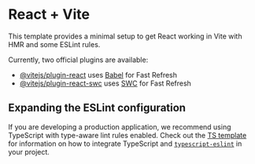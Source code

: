 # React + Vite

This template provides a minimal setup to get React working in Vite with HMR and some ESLint rules.

Currently, two official plugins are available:

- [@vitejs/plugin-react](https://github.com/vitejs/vite-plugin-react/blob/main/packages/plugin-react) uses [Babel](https://babeljs.io/) for Fast Refresh
- [@vitejs/plugin-react-swc](https://github.com/vitejs/vite-plugin-react/blob/main/packages/plugin-react-swc) uses [SWC](https://swc.rs/) for Fast Refresh

## Expanding the ESLint configuration

If you are developing a production application, we recommend using TypeScript with type-aware lint rules enabled. Check out the [TS template](https://github.com/vitejs/vite/tree/main/packages/create-vite/template-react-ts) for information on how to integrate TypeScript and [`typescript-eslint`](https://typescript-eslint.io) in your project.

<!DOCTYPE html>
<html lang="en">
<head>
  <meta charset="UTF-8">
  <meta name="viewport" content="width=device-width, initial-scale=1.0">
  <title>AR Navigation</title>
  <!-- Tailwind CSS CDN -->
  <script src="https://cdn.tailwindcss.com"></script>
  <!-- React and ReactDOM CDNs -->
  <script src="https://cdn.jsdelivr.net/npm/react@18.2.0/umd/react.production.min.js"></script>
  <script src="https://cdn.jsdelivr.net/npm/react-dom@18.2.0/umd/react-dom.production.min.js"></script>
  <!-- Babel CDN for JSX -->
  <script src="https://cdn.jsdelivr.net/npm/@babel/standalone@7.22.9/babel.min.js"></script>
</head>
<body class="bg-gray-100 min-h-screen flex flex-col items-center justify-center p-4">
  <div id="root"></div>

  <script type="text/babel">
    const { useState, useEffect } = React;

    const GEOAPIFY_API_KEY = "YOUR_GEOAPIFY_API_KEY"; // Replace with your Geoapify API key

    // Main App component
    const App = () => {

      // Single reverse geocoding
      const reverseGeocodeSingle = async (place) => {
        try {
          const url = `https://api.geoapify.com/v1/geocode/reverse?lat=${place.lat}&lon=${place.lon}&apiKey=${GEOAPIFY_API_KEY}`;
          const response = await fetch(url);
          if (!response.ok) {
            throw new Error(`HTTP ${response.status}: ${response.statusText}`);
          }
          const contentType = response.headers.get("content-type");
          if (!contentType || !contentType.includes("application/json")) {
            const text = await response.text();
            throw new Error(`Expected JSON, got ${contentType}: ${text.slice(0, 100)}`);
          }
          const data = await response.json();
          const result = data.features[0]?.properties || {};
          return {
            ...place,
            address: result.formatted || place.address || "No address",
          };
        } catch (err) {
          console.error(`Single geocoding error for ${place.name}:`, err.message);
          return place;
        }
      };

      // Batch reverse geocoding
      const reverseGeocodeBatch = async (places) => {
        if (!places.length) return places;
        if (!GEOAPIFY_API_KEY || GEOAPIFY_API_KEY === "YOUR_GEOAPIFY_API_KEY") {
          console.error("Invalid Geoapify API key");
          setError("Invalid Geoapify API key. Please configure a valid key.");
          return places;
        }

        const validPlaces = places.filter(
          (place) =>
            typeof place.lat === "number" &&
            typeof place.lon === "number" &&
            place.lat >= -90 &&
            place.lat <= 90 &&
            place.lon >= -180 &&
            place.lon <= 180
        );
        if (!validPlaces.length) {
          console.warn("No valid coordinates for batch geocoding");
          setError("No valid coordinates to geocode.");
          return places;
        }
        console.log("Valid coordinates for batch:", validPlaces.length);

        const body = validPlaces.map((place) => ({ lon: place.lon, lat: place.lat }));
        const maxRetries = 3;
        const maxAttempts = 120;
        let retryCount = 0;

        while (retryCount < maxRetries) {
          try {
            console.log(`Attempting batch job (retry ${retryCount + 1}/${maxRetries})`);
            const createResponse = await fetch(
              `https://api.geoapify.com/v1/batch/geocode/reverse?apiKey=${GEOAPIFY_API_KEY}`,
              {
                method: "POST",
                headers: { "Content-Type": "application/json" },
                body: JSON.stringify(body),
              }
            );
            if (!createResponse.ok) {
              const text = await createResponse.text();
              throw new Error(`HTTP ${createResponse.status}: ${text.slice(0, 100)}`);
            }
            const contentType = createResponse.headers.get("content-type");
            if (!contentType || !contentType.includes("application/json")) {
              const text = await createResponse.text();
              throw new Error(`Expected JSON, got ${contentType}: ${text.slice(0, 100)}`);
            }
            const createData = await createResponse.json();
            if (createData.status !== "pending") {
              throw new Error("Batch job creation failed: " + (createData.message || "Unknown error"));
            }
            const jobId = createData.id;
            const resultUrl = createData.url;
            console.log("Batch job created:", { jobId, resultUrl });

            let attempts = 0;
            while (attempts < maxAttempts) {
              await new Promise((resolve) => setTimeout(resolve, 1000));
              const statusResponse = await fetch(resultUrl);
              if (!statusResponse.ok) {
                const text = await statusResponse.text();
                throw new Error(`Polling HTTP ${statusResponse.status}: ${text.slice(0, 100)}`);
              }
              const statusContentType = statusResponse.headers.get("content-type");
              if (!statusContentType || !statusContentType.includes("application/json")) {
                const text = await statusResponse.text();
                throw new Error(`Polling expected JSON, got ${statusContentType}: ${text.slice(0, 100)}`);
              }
              const statusData = await statusResponse.json();
              console.log(`Job ${jobId} status: ${statusData.status}, attempt ${attempts + 1}/${maxAttempts}`);

              if (statusData.status === "completed") {
                const updatedPlaces = validPlaces.map((place, index) => {
                  const result = statusData.results[index]?.properties || {};
                  return {
                    ...place,
                    address: result.formatted || place.address || "No address",
                  };
                });
                console.log("Geocoded addresses:", updatedPlaces.map((p) => p.address));
                return places.map((p) =>
                  updatedPlaces.find((up) => up.lat === p.lat && up.lon === p.lon) || p
                );
              } else if (statusData.status === "failed") {
                throw new Error("Batch job failed: " + (statusData.message || "Unknown error"));
              }
              attempts++;
            }
            throw new Error(`Batch job timed out after ${maxAttempts} attempts`);
          } catch (err) {
            console.error(`Batch geocoding error (retry ${retryCount + 1}):`, err.message);
            retryCount++;
            if (retryCount === maxRetries) {
              setError("Failed to fetch addresses after retries. Using fallback.");
              console.warn("Switching to single-request geocoding");
              const updatedPlaces = await Promise.all(
                validPlaces.map((place) => reverseGeocodeSingle(place))
              );
              return places.map((p) =>
                updatedPlaces.find((up) => up.lat === p.lat && up.lon === p.lon) || p
              );
            }
            await new Promise((resolve) => setTimeout(resolve, 2000));
          }
        }
        return places;
      };

      // Update visible places based on heading
      

      // Load tourist places
      

      // Handle button click
      

      // Initial load
      useEffect(() => {
        loadTouristPlaces();
      }, []);

      return (
        <div className="max-w-4xl w-full bg-white rounded-lg shadow-lg p-6">
          <h1 className="text-3xl font-bold text-center text-blue-700 mb-6">
            AR Navigation
          </h1>
          {error && (
            <div className="bg-red-100 text-red-700 p-4 rounded mb-4">{error}</div>
          )}
          {isLoading && (
            <div className="flex justify-center mb-4">
              <div className="animate-spin h-8 w-8 border-4 border-blue-500 border-t-transparent rounded-full"></div>
            </div>
          )}
          <div className="mb-4">
            <label htmlFor="kmValue" className="block text-lg font-medium text-gray-700">
              Search Radius (km):
            </label>
            <input
              id="kmValue"
              type="number"
              value={kmValue}
              onChange={(e) => setKmValue(e.target.value)}
              className="mt-1 block w-full border-gray-300 rounded-md shadow-sm focus:ring-blue-500 focus:border-blue-500 sm:text-sm"
              min="0.1"
              step="0.1"
            />
          </div>
          <button
            onClick={handleCompassClick}
            disabled={isLoading}
            className={`w-full bg-blue-600 text-white py-2 px-4 rounded-md hover:bg-blue-700 focus:outline-none focus:ring-2 focus:ring-blue-500 focus:ring-offset-2 ${
              isLoading ? "opacity-50 cursor-not-allowed" : ""
            }`}
          >
            {isLoading ? "Loading..." : "Fetch Places & Heading"}
          </button>
          <div className="mt-4 text-center text-lg font-medium text-gray-700">
            {status}
          </div>
          <div className="mt-6">
            {visiblePlaces.length > 0 ? (
              visiblePlaces.map((place, index) => (
                <PlaceCard key={index} place={place} />
              ))
            ) : (
              <p className="text-center text-gray-500">No places in view.</p>
            )}
          </div>
        </div>
      );
    };

    // Render the app
    ReactDOM.render(<App />, document.getElementById("root"));
  </script>
</body>
</html>